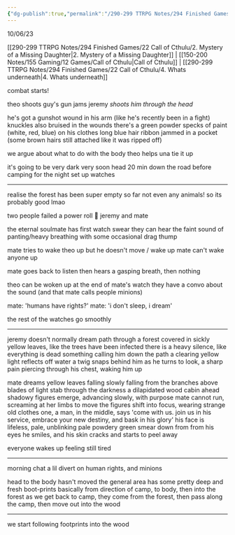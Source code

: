 ```yaml
---
{"dg-publish":true,"permalink":"/290-299 TTRPG Notes/294 Finished Games/22 Call of Cthulu/3. Walking through the woods/"}
---
```



10/06/23

[[290-299 TTRPG Notes/294 Finished Games/22 Call of Cthulu/2. Mystery of a Missing Daughter\|2. Mystery of a Missing Daughter]] | [[150-200 Notes/155 Gaming/12 Games/Call of Cthulu\|Call of Cthulu]] | [[290-299 TTRPG Notes/294 Finished Games/22 Call of Cthulu/4. Whats underneath\|4. Whats underneath]]

combat starts! 

theo shoots
guy's gun jams
jeremy _shoots him through the head_

he's got a gunshot wound in his arm (like he's recently been in a fight)
knuckles also bruised
	in the wounds there's a green powder
specks of paint (white, red, blue) on his clothes
long blue hair ribbon jammed in a pocket (some brown hairs still attached like it was ripped off)

we argue about what to do with the body
theo helps una tie it up 

it's going to be very dark very soon
head 20 min down the road before camping for the night
set up watches

---

realise the forest has been super empty so far
not even any animals! so its probably good lmao

two people failed a power roll :eyes: jeremy and mate

the eternal soulmate has first watch
	swear they can hear the faint sound of panting/heavy breathing
	with some occasional drag thump

mate tries to wake theo up
but he doesn't move / wake up
mate can't wake anyone up

mate goes back to listen
then hears a gasping breath, then nothing

theo can be woken up at the end of mate's watch
they have a convo about the sound (and that mate calls people minions)

mate: 'humans have rights?'
mate: 'i don't sleep, i dream'

the rest of the watches go smoothly

---

jeremy doesn't normally dream
	path through a forest
	covered in sickly yellow leaves, like the trees have been infected
	there is a heavy silence, like everything is dead
	something calling him down the path
	a clearing
	yellow light reflects off water
	a twig snaps behind him
	as he turns to look, a sharp pain piercing through his chest, waking him up

mate dreams
	yellow leaves falling slowly falling from the branches above
	blades of light stab through the darkness
	a dilapidated wood cabin ahead
	shadowy figures emerge, advancing slowly, with purpose
	mate cannot run, screaming at her limbs to move
	the figures shift into focus, wearing strange old clothes
	one, a man, in the middle, says 'come with us. join us in his service, embrace your new destiny, and bask in his glory'
	his face is lifeless, pale, unblinking
	pale powdery green smear down from from his eyes
	he smiles, and his skin cracks and starts to peel away

everyone wakes up feeling still tired

---

morning
chat a lil
	divert on human rights, and minions

head to the body
	hasn't moved
the general area has some pretty deep and fresh boot-prints
	basically from direction of camp, to body, then into the forest
	as we get back to camp, they come from the forest, then pass along the camp, then move out into the wood

---

we start following footprints into the wood